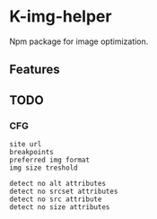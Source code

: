 # K-img-helper
Npm package for image optimization.

## Features


## TODO
### CFG
```
site url
breakpoints
preferred img format
img size treshold

detect no alt attributes
detect no srcset attributes
detect no src attribute
detect no size attributes
```